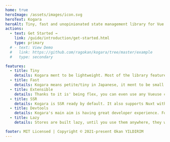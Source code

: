```yaml
---
home: true
heroImage: /assets/images/icon.svg
heroText: Kogara
heroAlt: Tiny, fast and unopinionated state management library for Vue!
actions:
  - text: Get Started →
    link: /guide/introduction/get-started.html
    type: primary
  # - text: View Demo
  #   link: https://github.com/ragokan/kogara/tree/master/example
  #   type: secondary

features:
  - title: Tiny
    details: Kogara ment to be lightweight. Most of the library features are dev only, which will be tree-shaken to make a build weigh smaller than 1KB.
  - title: Fast
    details: Kogara means petite/tiny in Japanese, it ment to be small and fast. When built, there will be no overhead other than lazy stores.
  - title: Extensible
    details: Thanks to it is' being flex, you can even use any Vueuse composables, all of Vue's reactivity methods and your custom composables.
  - title: SSR
    details: Kogara is SSR ready by default. It also supports Nuxt with @kogara/nuxt package which gives you the best SSR experience.
  - title: Devtools
    details: Kogara's main aim is having great developer experience. For this purpose we have full devtools support by default.
  - title: Lazy
    details: Stores are built lazy, until you use them anywhere, they won't be created. You can also dispose them anytime you want.

footer: MIT Licensed | Copyright © 2021-present Okan YILDIRIM
---
```

